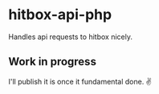 # hitbox-api-php
Handles api requests to hitbox nicely.


## Work in progress
I'll publish it is once it fundamental done. ✌